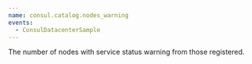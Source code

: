 ```yaml
---
name: consul.catalog.nodes_warning
events:
  - ConsulDatacenterSample
---
```


The number of nodes with service status warning from those registered.
